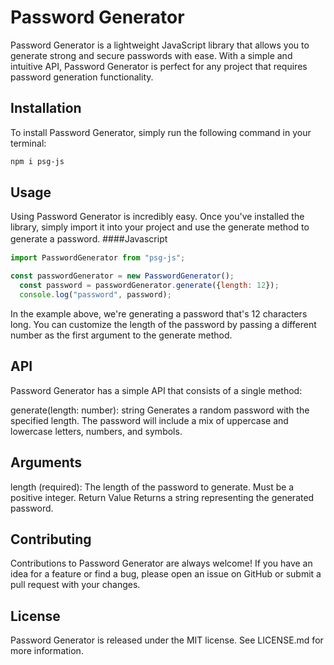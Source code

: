 # Password Generator

Password Generator is a lightweight JavaScript library that allows you to generate strong and secure passwords with ease. With a simple and intuitive API, Password Generator is perfect for any project that requires password generation functionality.

## Installation
To install Password Generator, simply run the following command in your terminal:
```bash
npm i psg-js
```

## Usage
Using Password Generator is incredibly easy. Once you've installed the library, simply import it into your project and use the generate method to generate a password.
####Javascript　

```javascript
import PasswordGenerator from "psg-js";

const passwordGenerator = new PasswordGenerator();
  const password = passwordGenerator.generate({length: 12});
  console.log("password", password);

```
In the example above, we're generating a password that's 12 characters long. You can customize the length of the password by passing a different number as the first argument to the generate method.

## API
Password Generator has a simple API that consists of a single method:

generate(length: number): string
Generates a random password with the specified length. The password will include a mix of uppercase and lowercase letters, numbers, and symbols.

## Arguments
length (required): The length of the password to generate. Must be a positive integer.
Return Value
Returns a string representing the generated password.

## Contributing
Contributions to Password Generator are always welcome! If you have an idea for a feature or find a bug, please open an issue on GitHub or submit a pull request with your changes.

## License
Password Generator is released under the MIT license. See LICENSE.md for more information.

